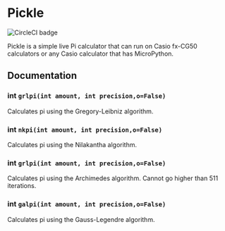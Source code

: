 Pickle
======

![CircleCI badge](https://circleci.com/gh/MatthyPlayz/pickle.svg?style=shield)

Pickle is a simple live Pi calculator that can run on Casio fx-CG50
calculators or any Casio calculator that has MicroPython.

Documentation
-------------

### int `grlpi(int amount, int precision,o=False)`

Calculates pi using the Gregory-Leibniz algorithm.

### int `nkpi(int amount, int precision,o=False)`

Calculates pi using the Nilakantha algorithm.

### int `grlpi(int amount, int precision,o=False)`

Calculates pi using the Archimedes algorithm. Cannot go higher than 511
iterations.

### int `galpi(int amount, int precision,o=False)`

Calculates pi using the Gauss-Legendre algorithm.
